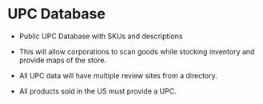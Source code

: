 # UPC Database

- Public UPC Database with SKUs and descriptions

- This will allow corporations to scan goods while stocking inventory and provide maps of the store.

- All UPC data will have multiple review sites from a directory.

- All products sold in the US must provide a UPC.
